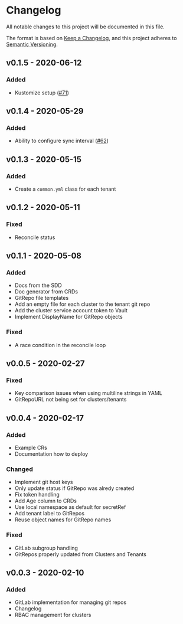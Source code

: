 # Changelog
All notable changes to this project will be documented in this file.

The format is based on [Keep a Changelog](https://keepachangelog.com/en/1.0.0/),
and this project adheres to [Semantic Versioning](https://semver.org/spec/v2.0.0.html).

## v0.1.5 - 2020-06-12
### Added
- Kustomize setup ([#71])

## v0.1.4 - 2020-05-29
### Added
- Ability to configure sync interval ([#62])

## v0.1.3 - 2020-05-15
### Added
- Create a `common.yml` class for each tenant

## v0.1.2 - 2020-05-11
### Fixed
- Reconcile status

## v0.1.1 - 2020-05-08
### Added
- Docs from the SDD
- Doc generator from CRDs
- GitRepo file templates
- Add an empty file for each cluster to the tenant git repo
- Add the cluster service account token to Vault
- Implement DisplayName for GitRepo objects
### Fixed
- A race condition in the reconcile loop

## v0.0.5 - 2020-02-27
### Fixed
- Key comparison issues when using multiline strings in YAML
- GitRepoURL not being set for clusters/tenants

## v0.0.4 - 2020-02-17
### Added
- Example CRs
- Documentation how to deploy
### Changed
- Implement git host keys
- Only update status if GitRepo was alredy created
- Fix token handling
- Add Age column to CRDs
- Use local namespace as default for secretRef
- Add tenant label to GitRepos
- Reuse object names for GitRepo names
### Fixed
- GitLab subgroup handling
- GitRepos properly updated from Clusters and Tenants

## v0.0.3 - 2020-02-10
### Added
- GitLab implementation for managing git repos
- Changelog
- RBAC management for clusters

[#62]: https://github.com/projectsyn/lieutenant-operator/pull/62
[#71]: https://github.com/projectsyn/lieutenant-operator/pull/71
